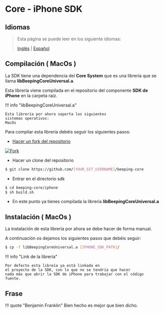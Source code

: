# Core - iPhone SDK

## Idiomas

> Esta página se puede leer en los siguiente idiomas:
>  
> [Inglés](https://docs.beeping.io/components/sdk-iphone-core/) | [Español](https://docs-es.beeping.io/components/sdk-iphone-core/)

## Compilación ( MacOs )

La SDK tiene una dependencia del **Core System** que es una librería que se llama **libBeepingCoreUniversal.a**.

Esta librería viene compilada en el repositorio del componente **SDK de iPhone** en la carpeta raíz.

!!! info "libBeepingCoreUniversal.a"

    Esta librería por ahora soporta los siguientes 
    sistemas operativos:
    MacOs

Para compilar esta librería debéis seguir los siguientes pasos:

- [Hacer un fork del repositorio](https://github.com/beeping-io/beeping-core)

[![Fork](/assets/images/shoots/core-fork.jpg)](/assets/images/shoots/core-fork.jpg)

- Hacer un clone del repositorio

``` bash
$ git clone https://github.com/[YOUR_GIT_USERNAME]/beeping-core
```

- Entrar en el directorio sdk

``` bash
$ cd beeping-core/iphone
$ sh build.sh
```

- En este punto ya tienes compilada la librería **libBeepingCoreUniversal.a**

## Instalación ( MacOs )

La instalación de esta librería por ahora se debe hacer de forma manual.

A continuación os dejamos los siguientes pasos que debéis seguir:

``` bash
$ cp -f libBeepingCoreUniversal.a [IPHONE_SDK_PATH]/
```

!!! info "Link de la librería"

    Por defecto esta libreía ya está linkada en 
    el proyecto de la SDK, con lo que no se tendría que hacer
    nada más que abrir la SDK de iPhone para trabajar con el código
    fuente.

## Frase

!!! quote "Benjamin Franklin"
    Bien hecho es mejor que bien dicho.